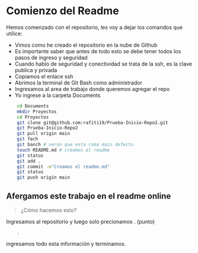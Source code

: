 # Comienzo del Readme

Hemos comenzado con el repositorio, les voy a dejar los comandos que utilice:<br>

* Vimos como he creado el repositorio en la nube de Github
* Es importante saber que antes de todo esto se  debe tener todos los pasos de ingreso y seguridad
* Cuando hablo de seguridad y conectividad se trata de la ssh, es la clave publica y privada
* Copiamos el enlace ssh
* Abrimos la terminal de Git Bash como administrador
* Ingresamos al area de trabajo donde queremos agregar el repo
* Yo ingrese a la carpeta Documents

```sh
    cd Documents
    mkdir Proyectos
    cd Proyectos
    git clone git@github.com:rafiti19/Prueba-Inicio-Repo2.git
    git Prueba-Inicio-Repo2
    git pull origin main
    git fech
    git banch # veran que esta rama main defecto
    touch README.md # creamos el readme
    git status
    git add .
    git commit -m"Creamos el readme.md"
    git status
    git push origin main
```

## Afergamos este trabajo en el readme online

> ¿Cómo hacemos esto?

Ingresamos al repositorio y luego solo precionamos . (punto) <br>

```sh
    .
```

ingresamos todo esta información y terminamos.